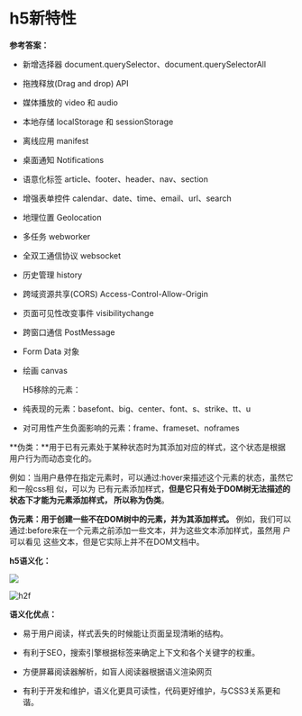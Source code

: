# h5新特性

**参考答案：**

* 新增选择器 document.querySelector、document.querySelectorAll 

* 拖拽释放(Drag and drop) API 

* 媒体播放的 video 和 audio 

* 本地存储 localStorage 和 sessionStorage 

* 离线应用 manifest 

* 桌面通知 Notifications 

* 语意化标签 article、footer、header、nav、section 

* 增强表单控件 calendar、date、time、email、url、search 

* 地理位置 Geolocation 

* 多任务 webworker 

* 全双工通信协议 websocket 

* 历史管理 history 

* 跨域资源共享(CORS) Access-Control-Allow-Origin 

* 页面可见性改变事件 visibilitychange 

* 跨窗口通信 PostMessage 

* Form Data 对象 

* 绘画 canvas 

  H5移除的元素： 

* 纯表现的元素：basefont、big、center、font、s、strike、tt、u

* 对可用性产生负面影响的元素：frame、frameset、noframes

**伪类：**用于已有元素处于某种状态时为其添加对应的样式，这个状态是根据用户行为而动态变化的。 

例如：当用户悬停在指定元素时，可以通过:hover来描述这个元素的状态，虽然它和一般css相 似，可以为 已有元素添加样式，**但是它只有处于DOM树无法描述的状态下才能为元素添加样式， 所以称为伪类**。 

**伪元素：用于创建一些不在DOM树中的元素，并为其添加样式。** 例如，我们可以通过:before来在一个元素之前添加一些文本，并为这些文本添加样式，虽然用 户可以看见 这些文本，但是它实际上并不在DOM文档中。

**h5语义化：**

![](/home/panjiancong/图片/截图/h5tag.png)

![h2f](/home/panjiancong/图片/截图/h2f.png)

**语义化优点：** 

* 易于用户阅读，样式丢失的时候能让页面呈现清晰的结构。 

* 有利于SEO，搜索引擎根据标签来确定上下文和各个关键字的权重。 

* 方便屏幕阅读器解析，如盲人阅读器根据语义渲染网页 

* 有利于开发和维护，语义化更具可读性，代码更好维护，与CSS3关系更和谐。

``` ```